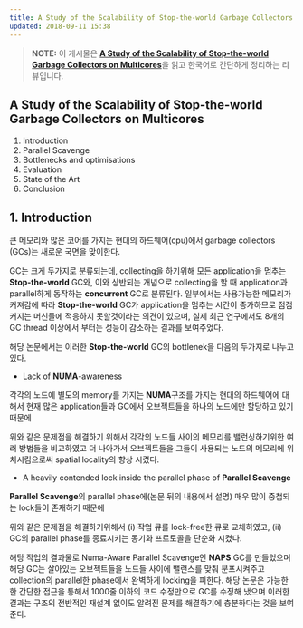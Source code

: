 ```yaml
---
title: A Study of the Scalability of Stop-the-world Garbage Collectors on Multicores 리뷰
updated: 2018-09-11 15:38
---
```


>**NOTE:** 이 게시물은 [**A Study of the Scalability of Stop-the-world Garbage Collectors on Multicores**](https://hal.inria.fr/hal-00868012/document)을 읽고 한국어로 간단하게 정리하는 리뷰입니다.

## A Study of the Scalability of Stop-the-world Garbage Collectors on Multicores

1. Introduction
2. Parallel Scavenge
3. Bottlenecks and optimisations
4. Evaluation
5. State of the Art
6. Conclusion

<div class="divider"></div>

## 1. Introduction

큰 메모리와 많은 코어를 가지는 현대의 하드웨어(cpu)에서 garbage collectors (GCs)는 새로운 국면을 맞이한다.

GC는 크게 두가지로 분류되는데, collecting을 하기위해 모든 application을 멈추는 **Stop-the-world** GC와,
이와 상반되는 개념으로 collecting을 할 때 application과 parallel하게 동작하는 **concurrent** GC로 분류된다.
일부에서는 사용가능한 메모리가 커져감에 따라 **Stop-the-world** GC가 application을 멈추는 시간이 증가하므로 
점점 커지는 머신들에 적응하지 못할것이라는 의견이 있으며, 실제 최근 연구에서도 8개의 GC thread 이상에서 부터는 성능이 감소하는 결과를 보여주었다.

해당 논문에서는 이러한 **Stop-the-world** GC의 bottlenek을 다음의 두가지로 나누고 있다.
* Lack of **NUMA**-awareness

각각의 노드에 별도의 memory를 가지는 **NUMA**구조를 가지는 현대의 하드웨어에 대해서 
현재 많은 application들과 GC에서 오브젝트들을 하나의 노드에만 할당하고 있기때문에

위와 같은 문제점을 해결하기 위해서 각각의 노드들 사이의 메모리를 밸런싱하기위한 여러 방법들을 비교하였고 더 나아가서 
오브젝트들을 그들이 사용되는 노드의 메모리에 위치시킴으로써 spatial locality의 향상 시켰다.

* A heavily contended lock inside the parallel phase of **Parallel Scavenge**

**Parallel Scavenge**의 parallel phase에(논문 뒤의 내용에서 설명) 매우 많이 중첩되는 lock들이 존재하기 때문에

위와 같은 문제점을 해결하기위해서 (i) 작업 큐를 lock-free한 큐로 교체하였고, (ii) GC의 parallel phase를 종료시키는 동기화 프로토콜을 단순화 시켰다.

해당 작업의 결과물로 Numa-Aware Parallel Scavenge인 **NAPS** GC를 만들었으며 해당 GC는
살아있는 오브젝트들을 노드들 사이에 밸런스를 맞춰 분포시켜주고 collection의 parallel한 phase에서 완벽하게 locking을 피한다.
해당 논문은 가능한한 간단한 접근을 통해서 1000줄 이하의 코드 수정만으로 GC를 수정해 냈으며 이러한 결과는 구조의 전반적인 재설계 없이도 
알려진 문제를 해결하기에 충분하다는 것을 보여준다.
